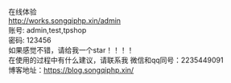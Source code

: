 在线体验<br> 
http://works.songqiphp.xin/admin<br> 
账号: admin,test,tpshop<br> 
密码: 123456<br> 
如果感觉不错，请给我一个star！！！！<br> 
在使用的过程中有什么建议，请联系我 微信和qq同号：2235449091<br> 
博客地址：https://blog.songqiphp.xin/<br>

